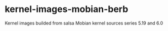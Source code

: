 # kernel-images-mobian-berb
Kernel images builded from salsa Mobian kernel sources series 5.19 and 6.0

